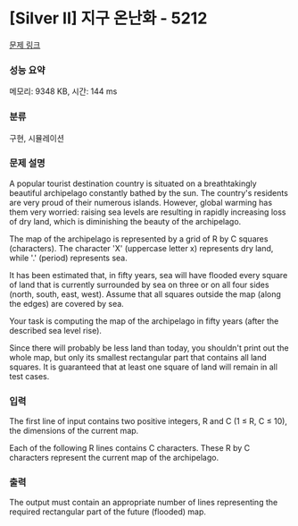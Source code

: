 # [Silver II] 지구 온난화 - 5212 

[문제 링크](https://www.acmicpc.net/problem/5212) 

### 성능 요약

메모리: 9348 KB, 시간: 144 ms

### 분류

구현, 시뮬레이션

### 문제 설명

<p>A popular tourist destination country is situated on a breathtakingly beautiful archipelago constantly bathed by the sun. The country's residents are very proud of their numerous islands. However, global warming has them very worried: raising sea levels are resulting in rapidly increasing loss of dry land, which is diminishing the beauty of the archipelago.</p>

<p>The map of the archipelago is represented by a grid of R by C squares (characters). The character 'X' (uppercase letter x) represents dry land, while '.' (period) represents sea.</p>

<p>It has been estimated that, in fifty years, sea will have flooded every square of land that is currently surrounded by sea on three or on all four sides (north, south, east, west). Assume that all squares outside the map (along the edges) are covered by sea.</p>

<p>Your task is computing the map of the archipelago in fifty years (after the described sea level rise). </p>

<p>Since there will probably be less land than today, you shouldn't print out the whole map, but only its smallest rectangular part that contains all land squares. It is guaranteed that at least one square of land will remain in all test cases.</p>

### 입력 

 <p>The first line of input contains two positive integers, R and C (1 ≤ R, C ≤ 10), the dimensions of the current map.</p>

<p>Each of the following R lines contains C characters. These R by C characters represent the current map of the archipelago.</p>

### 출력 

 <p>The output must contain an appropriate number of lines representing the required rectangular part of the future (flooded) map.</p>

